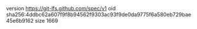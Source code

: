 version https://git-lfs.github.com/spec/v1
oid sha256:4ddbc62a607f9f8b94562f9303ac93f9de0da9775f6a580eb729bae45e6b9162
size 1669
